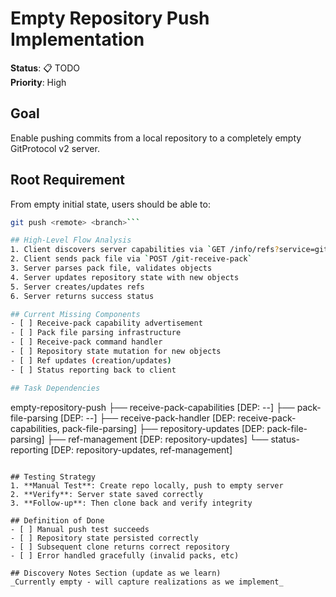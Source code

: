 # Empty Repository Push Implementation
**Status**: 📋 TODO  
**Priority**: High

## Goal
Enable pushing commits from a local repository to a completely empty GitProtocol v2 server.

## Root Requirement
From empty initial state, users should be able to:
```bash
git push <remote> <branch>```

## High-Level Flow Analysis
1. Client discovers server capabilities via `GET /info/refs?service=git-receive-pack`
2. Client sends pack file via `POST /git-receive-pack`
3. Server parses pack file, validates objects
4. Server updates repository state with new objects
5. Server creates/updates refs
6. Server returns success status

## Current Missing Components
- [ ] Receive-pack capability advertisement
- [ ] Pack file parsing infrastructure
- [ ] Receive-pack command handler
- [ ] Repository state mutation for new objects
- [ ] Ref updates (creation/updates)
- [ ] Status reporting back to client

## Task Dependencies
```
empty-repository-push
├── receive-pack-capabilities   [DEP: --]
├── pack-file-parsing          [DEP: --]
├── receive-pack-handler      [DEP: receive-pack-capabilities, pack-file-parsing]
├── repository-updates        [DEP: pack-file-parsing]
├── ref-management            [DEP: repository-updates]
└── status-reporting          [DEP: repository-updates, ref-management]
```

## Testing Strategy
1. **Manual Test**: Create repo locally, push to empty server
2. **Verify**: Server state saved correctly
3. **Follow-up**: Then clone back and verify integrity

## Definition of Done
- [ ] Manual push test succeeds
- [ ] Repository state persisted correctly
- [ ] Subsequent clone returns correct repository
- [ ] Error handled gracefully (invalid packs, etc)

## Discovery Notes Section (update as we learn)
_Currently empty - will capture realizations as we implement_